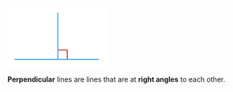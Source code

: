 ![](./perpendicular.png)

**Perpendicular** lines are lines that are at **right angles** to each other.